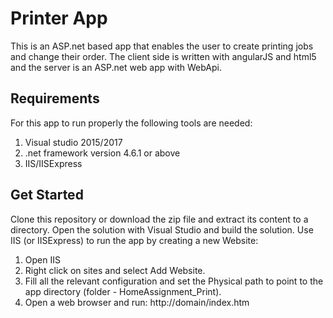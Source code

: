 # Printer App

This is an ASP.net based app that enables the user to create printing jobs and change their order.
The client side is written with angularJS and html5 and the server is an ASP.net web app with WebApi.

## Requirements

For this app to run properly the following tools are needed:
  1. Visual studio 2015/2017
  2. .net framework version 4.6.1 or above
  3. IIS/IISExpress
  
## Get Started

Clone this repository or download the zip file and extract its content to a directory.
Open the solution with Visual Studio and build the solution.
Use IIS (or IISExpress) to run the app by creating a new Website:
  1. Open IIS
  2. Right click on sites and select Add Website.
  3. Fill all the relevant configuration and set the Physical path to point to the app directory (folder - HomeAssignment_Print).
  4. Open a web browser and run: http://domain/index.htm
 
